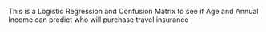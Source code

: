 This is a Logistic Regression and Confusion Matrix to see if Age and Annual Income can predict who will purchase travel insurance
